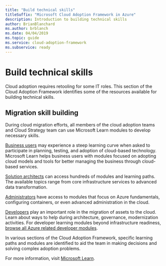 ```yaml
---
title: "Build technical skills"
titleSuffix: "Microsoft Cloud Adoption Framework in Azure"
description: Introduction to building technical skills
author: BrianBlanchard
ms.author: brblanch
ms.date: 04/04/2019
ms.topic: guide
ms.service: cloud-adoption-framework
ms.subservice: ready
---
```


# Build technical skills

Cloud adoption requires retooling for some IT roles. This section of the Cloud Adoption Framework identifies some of the resources available for building technical skills.

## Migration skill building

During cloud migration efforts, all members of the cloud adoption teams and Cloud Strategy team can use Microsoft Learn modules to develop necessary skills.

[Business users](/learn/browse/?roles=business-user) may experience a steep learning curve when asked to participate in planning, testing, and adoption of cloud-based technology. Microsoft Learn helps business users with modules focused on adopting cloud models and tools for better managing the business through cloud-based services.

[Solution architects](/learn/browse/?roles=solution-architect) can access hundreds of modules and learning paths. The available topics range from core infrastructure services to advanced data transformation.

[Administrators](/learn/browse/?roles=administrator) have access to modules that focus on Azure fundamentals, configuring containers, or even advanced administration in the cloud.

[Developers](/learn/browse/?roles=developer&term=infrastructure) play an important role in the migration of assets to the cloud. Learn about ways to help during architecture, governance, modernization activities. For developer learning modules beyond infrastructure readiness, [browse all Azure related developer modules](/learn/browse/?roles=developer&products=azure).

In various sections of the Cloud Adoption Framework, specific learning paths and modules are identified to aid the team in making decisions and solving complex adoption problems.

For more information, visit [Microsoft Learn](/learn).
